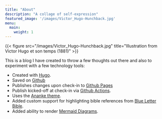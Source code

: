 ```yaml
---
title: "About"
description: "A collage of self-expression"
featured_image: '/images/Victor_Hugo-Hunchback.jpg'
menu:
  main:
    weight: 1
---
```


{{< figure src="/images/Victor_Hugo-Hunchback.jpg" title="Illustration from Victor Hugo et son temps (1881)" >}}

This is a blog I have created to throw a few thoughts out there and also to experiment with a few technology tools:

- Created with [Hugo](https://hugo.io).
- Saved on [Github](https://github.com/jefforyamos/blog)
- Publishes changes upon check-in to [Github Pages](https://pages.github.com)
- Publish kicked-off at check-in via [Github Actions](https://docs.github.com/en/actions).
- Uses the [Ananke theme](https://themes.gohugo.io/themes/gohugo-theme-ananke/).
- Added custom support for highlighting bible references from [Blue Letter Bible](https://www.blueletterbible.org).
- Added ability to render [Mermaid Diagrams](https://mermaid.js.org).